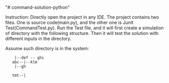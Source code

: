 "# command-solution-python" 

Instruction: Directly open the project in any IDE. The project contains two files. One is source code(main.py), and the other one is Junit Test(CommandTest.py). Run the Test file, and it will first create a simulation of directory with the following structure. Then it will test the solution with different inputs in the directory. 

Assume such directory is in the system: 

		|--def -- ghi
	   abc--|--klm
		|--gh

	   tmt--|
	